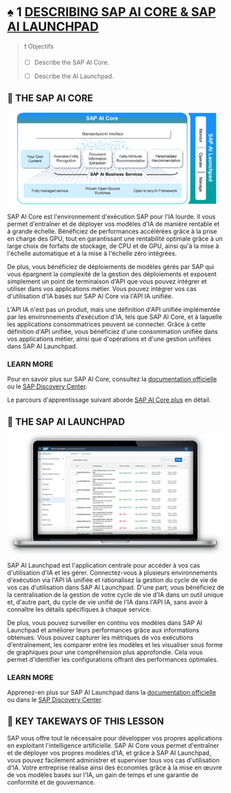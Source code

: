 # ♠ 1 [DESCRIBING SAP AI CORE & SAP AI LAUNCHPAD](https://learning.sap.com/learning-journeys/discover-sap-business-technology-platform/describing-sap-ai-core-and-sap-ai-launchpad_bba91b98-2df6-419d-93ab-f2a4eb741224)

> :exclamation: Objectifs
>
> - [ ] Describe the SAP AI Core.
>
> - [ ] Describe the AI Launchpad.

## :closed_book: THE SAP AI CORE

![](./RESSOURCES/AI_Core_Overview.png)

SAP AI Core est l'environnement d'exécution SAP pour l'IA lourde. Il vous permet d'entraîner et de déployer vos modèles d'IA de manière rentable et à grande échelle. Bénéficiez de performances accélérées grâce à la prise en charge des GPU, tout en garantissant une rentabilité optimale grâce à un large choix de forfaits de stockage, de CPU et de GPU, ainsi qu'à la mise à l'échelle automatique et à la mise à l'échelle zéro intégrées.

De plus, vous bénéficiez de déploiements de modèles gérés par SAP qui vous épargnent la complexité de la gestion des déploiements et exposent simplement un point de terminaison d'API que vous pouvez intégrer et utiliser dans vos applications métier. Vous pouvez intégrer vos cas d'utilisation d'IA basés sur SAP AI Core via l'API IA unifiée.

L'API IA n'est pas un produit, mais une définition d'API unifiée implémentée par les environnements d'exécution d'IA, tels que SAP AI Core, et à laquelle les applications consommatrices peuvent se connecter. Grâce à cette définition d'API unifiée, vous bénéficiez d'une consommation unifiée dans vos applications métier, ainsi que d'opérations et d'une gestion unifiées dans SAP AI Launchpad.

### LEARN MORE

Pour en savoir plus sur SAP AI Core, consultez la [documentation officielle](https://help.sap.com/docs/AI_CORE?locale=en-US) ou le [SAP Discovery Center](https://discovery-center.cloud.sap/serviceCatalog/sap-ai-core/?service_plan=standard&region=all&commercialModel=cpea).

Le parcours d'apprentissage suivant aborde [SAP AI Core plus](https://learning.sap.com/learning-journeys/learning-how-to-use-the-sap-ai-core-service-on-sap-business-technology-platform) en détail.

## :closed_book: THE SAP AI LAUNCHPAD

![](./RESSOURCES/AI_Launchpad.png)

SAP AI Launchpad est l'application centrale pour accéder à vos cas d'utilisation d'IA et les gérer. Connectez-vous à plusieurs environnements d'exécution via l'API IA unifiée et rationalisez la gestion du cycle de vie de vos cas d'utilisation dans SAP AI Launchpad. D'une part, vous bénéficiez de la centralisation de la gestion de votre cycle de vie d'IA dans un outil unique et, d'autre part, du cycle de vie unifié de l'IA dans l'API IA, sans avoir à connaître les détails spécifiques à chaque service.

De plus, vous pouvez surveiller en continu vos modèles dans SAP AI Launchpad et améliorer leurs performances grâce aux informations obtenues. Vous pouvez capturer les métriques de vos exécutions d'entraînement, les comparer entre les modèles et les visualiser sous forme de graphiques pour une compréhension plus approfondie. Cela vous permet d'identifier les configurations offrant des performances optimales.

### LEARN MORE

Apprenez-en plus sur SAP AI Launchpad dans la [documentation officielle](https://help.sap.com/docs/AI_LAUNCHPAD?locale=en-US) ou dans le [SAP Discovery Center](https://discovery-center.cloud.sap/serviceCatalog/sap-ai-launchpad/?service_plan=standard&region=all&commercialModel=cpea).

## :closed_book: KEY TAKEWAYS OF THIS LESSON

SAP vous offre tout le nécessaire pour développer vos propres applications en exploitant l'intelligence artificielle. SAP AI Core vous permet d'entraîner et de déployer vos propres modèles d'IA, et grâce à SAP AI Launchpad, vous pouvez facilement administrer et superviser tous vos cas d'utilisation d'IA. Votre entreprise réalise ainsi des économies grâce à la mise en œuvre de vos modèles basés sur l'IA, un gain de temps et une garantie de conformité et de gouvernance.
